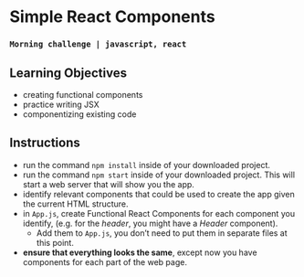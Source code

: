 # Simple React Components
### `Morning challenge | javascript, react`

## Learning Objectives
- creating functional components
- practice writing JSX
- componentizing existing code

## Instructions
- run the command `npm install` inside of your downloaded project.
- run the command `npm start` inside of your downloaded project. This will start a web server that will show you the app.
- identify relevant components that could be used to create the app given the current HTML structure. 
- in `App.js`, create Functional React Components for each component you identify, (e.g. for the *header*, you might have a *Header* component). 
  - Add them to `App.js`, you don’t need to put them in separate files at this point.
- **ensure that everything looks the same**, except now you have components for each part of the web page.
